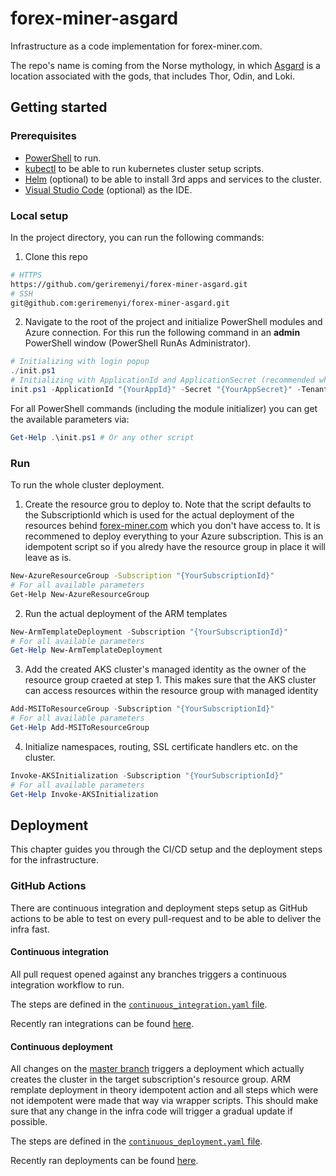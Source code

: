 # forex-miner-asgard

Infrastructure as a code implementation for forex-miner.com. 

The repo's name is coming from the Norse mythology, in which [Asgard](https://en.wikipedia.org/wiki/Asgard) is a location associated with the gods, that includes Thor, Odin, and Loki.

## Getting started

### Prerequisites

- [PowerShell](https://docs.microsoft.com/en-us/powershell/scripting/install/installing-powershell?view=powershell-7.1) to run.
- [kubectl](https://kubernetes.io/docs/tasks/tools/install-kubectl/) to be able to run kubernetes cluster setup scripts.
- [Helm](https://helm.sh/docs/intro/install/) (optional) to be able to install 3rd apps and services to the cluster.
- [Visual Studio Code](https://code.visualstudio.com/) (optional) as the IDE.

### Local setup

In the project directory, you can run the following commands:

1. Clone this repo
```bash
# HTTPS
https://github.com/geriremenyi/forex-miner-asgard.git
# SSH
git@github.com:geriremenyi/forex-miner-asgard.git
```

2. Navigate to the root of the project and initialize PowerShell modules and Azure connection. For this run the following command in an __admin__ PowerShell window (PowerShell RunAs Administrator).
```powershell
# Initializing with login popup
./init.ps1
# Initializing with ApplicationId and ApplicationSecret (recommended when using your own Azure subscription)
init.ps1 -ApplicationId "{YourAppId}" -Secret "{YourAppSecret}" -Tenant "{YourAppTenant}"
```

For all PowerShell commands (including the module initializer) you can get the available parameters via:
```powershell
Get-Help .\init.ps1 # Or any other script
```

### Run

To run the whole cluster deployment.

1. Create the resource grou to deploy to. Note that the script defaults to the SubscriptionId which is used for the actual deployment of the resources behind [forex-miner.com](https://forex-miner.com) which you don't have access to. It is recommened to deploy everything to your Azure subscription. This is an idempotent script so if you alredy have the resource group in place it will leave as is.
```bash
New-AzureResourceGroup -Subscription "{YourSubscriptionId}"
# For all available parameters
Get-Help New-AzureResourceGroup
```

2. Run the actual deployment of the ARM templates
```powershell
New-ArmTemplateDeployment -Subscription "{YourSubscriptionId}"
# For all available parameters
Get-Help New-ArmTemplateDeployment
```

3. Add the created AKS cluster's managed identity as the owner of the resource group craeted at step 1. This makes sure that the AKS cluster can access resources within the resource group with managed identity
```powershell
Add-MSIToResourceGroup -Subscription "{YourSubscriptionId}"
# For all available parameters
Get-Help Add-MSIToResourceGroup
```

4. Initialize namespaces, routing, SSL certificate handlers etc. on the cluster.
```powershell
Invoke-AKSInitialization -Subscription "{YourSubscriptionId}"
# For all available parameters
Get-Help Invoke-AKSInitialization
```

## Deployment

This chapter guides you through the CI/CD setup and the deployment steps for the infrastructure.

### GitHub Actions

There are continuous integration and deployment steps setup as GitHub actions to be able to test on every pull-request and to be able to deliver the infra fast.

#### Continuous integration

All pull request opened against any branches triggers a continuous integration workflow to run.

The steps are defined in the [`continuous_integration.yaml` file](.github/workflows/continuous_integration.yaml).

Recently ran integrations can be found [here](https://github.com/geriremenyi/forex-miner-asgard/actions?query=workflow%3A"Continuous+Integration").

#### Continuous deployment

All changes on the [master branch](https://github.com/geriremenyi/forex-miner-asgard/tree/master) triggers a deployment which actually creates the cluster in the target subscription's resource group. ARM remplate deployment in theory idempotent action and all steps which were not idempotent were made that way via wrapper scripts. This should make sure that any change in the infra code will trigger a gradual update if possible.

The steps are defined in the [`continuous_deployment.yaml` file](.github/workflows/continuous_deployment.yaml).

Recently ran deployments can be found [here](https://github.com/geriremenyi/forex-miner-asgard/actions?query=workflow%3A"Continuous+Deployment").